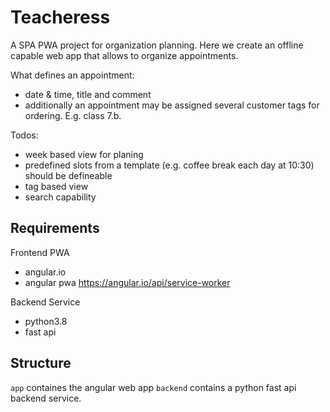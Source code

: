 # Teacheress

A SPA PWA project for organization planning.
Here we create an offline capable web app that allows to organize appointments.

What defines an appointment:
- date & time, title and comment
- additionally an appointment may be assigned several customer tags for ordering. E.g. class 7.b.

Todos:
- week based view for planing
- predefined slots from a template (e.g. coffee break each day at 10:30) should be defineable
- tag based view
- search capability

## Requirements

Frontend PWA
- angular.io
- angular pwa
    https://angular.io/api/service-worker

Backend Service
- python3.8
- fast api

## Structure

`app` containes the angular web app
`backend` contains a python fast api backend service.
